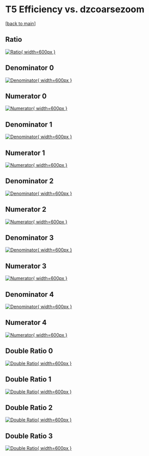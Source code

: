# T5 Efficiency vs. dzcoarsezoom

[[back to main](./)]



## Ratio

[![Ratio](../mtv/var/T5_xtr_13_1_eff_dzcoarsezoom.png){ width=600px }](../mtv/var/T5_xtr_13_1_eff_dzcoarsezoom.pdf)

## Denominator 0

[![Denominator](../mtv/den/T5_xtr_13_1_eff_dzcoarsezoom_den0.png){ width=600px }](../mtv/den/T5_xtr_13_1_eff_dzcoarsezoom_den0.pdf)

## Numerator 0

[![Numerator](../mtv/num/T5_xtr_13_1_eff_dzcoarsezoom_num0.png){ width=600px }](../mtv/num/T5_xtr_13_1_eff_dzcoarsezoom_num0.pdf)

## Denominator 1

[![Denominator](../mtv/den/T5_xtr_13_1_eff_dzcoarsezoom_den1.png){ width=600px }](../mtv/den/T5_xtr_13_1_eff_dzcoarsezoom_den1.pdf)

## Numerator 1

[![Numerator](../mtv/num/T5_xtr_13_1_eff_dzcoarsezoom_num1.png){ width=600px }](../mtv/num/T5_xtr_13_1_eff_dzcoarsezoom_num1.pdf)

## Denominator 2

[![Denominator](../mtv/den/T5_xtr_13_1_eff_dzcoarsezoom_den2.png){ width=600px }](../mtv/den/T5_xtr_13_1_eff_dzcoarsezoom_den2.pdf)

## Numerator 2

[![Numerator](../mtv/num/T5_xtr_13_1_eff_dzcoarsezoom_num2.png){ width=600px }](../mtv/num/T5_xtr_13_1_eff_dzcoarsezoom_num2.pdf)

## Denominator 3

[![Denominator](../mtv/den/T5_xtr_13_1_eff_dzcoarsezoom_den3.png){ width=600px }](../mtv/den/T5_xtr_13_1_eff_dzcoarsezoom_den3.pdf)

## Numerator 3

[![Numerator](../mtv/num/T5_xtr_13_1_eff_dzcoarsezoom_num3.png){ width=600px }](../mtv/num/T5_xtr_13_1_eff_dzcoarsezoom_num3.pdf)

## Denominator 4

[![Denominator](../mtv/den/T5_xtr_13_1_eff_dzcoarsezoom_den4.png){ width=600px }](../mtv/den/T5_xtr_13_1_eff_dzcoarsezoom_den4.pdf)

## Numerator 4

[![Numerator](../mtv/num/T5_xtr_13_1_eff_dzcoarsezoom_num4.png){ width=600px }](../mtv/num/T5_xtr_13_1_eff_dzcoarsezoom_num4.pdf)

## Double Ratio 0

[![Double Ratio](../mtv/ratio/T5_xtr_13_1_eff_dzcoarsezoom_ratio0.png){ width=600px }](../mtv/ratio/T5_xtr_13_1_eff_dzcoarsezoom_ratio0.pdf)

## Double Ratio 1

[![Double Ratio](../mtv/ratio/T5_xtr_13_1_eff_dzcoarsezoom_ratio1.png){ width=600px }](../mtv/ratio/T5_xtr_13_1_eff_dzcoarsezoom_ratio1.pdf)

## Double Ratio 2

[![Double Ratio](../mtv/ratio/T5_xtr_13_1_eff_dzcoarsezoom_ratio2.png){ width=600px }](../mtv/ratio/T5_xtr_13_1_eff_dzcoarsezoom_ratio2.pdf)

## Double Ratio 3

[![Double Ratio](../mtv/ratio/T5_xtr_13_1_eff_dzcoarsezoom_ratio3.png){ width=600px }](../mtv/ratio/T5_xtr_13_1_eff_dzcoarsezoom_ratio3.pdf)

